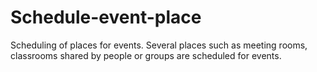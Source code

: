 # Schedule-event-place
Scheduling of places for events. Several places such as meeting rooms, classrooms shared by people or groups are scheduled for events.
